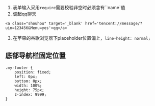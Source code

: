 1. 表单输入采用``require``需要校验非空时必须含有``name`值
2. 调起qq聊天
~~~
<a class="shouhou" target='_blank' href='tencent://message/?uin=123456&Menu=yes'>qq</a>
~~~
3. 在苹果的谷歌浏览器下placeholder位置偏上，`line-height: normal;`
## 底部导航栏固定位置
```
.my-footer {
    position: fixed;
    left: 0px;
    bottom: 0px;
    width: 100%;
    height: 75px;
    z-index: 9999;
}
```
